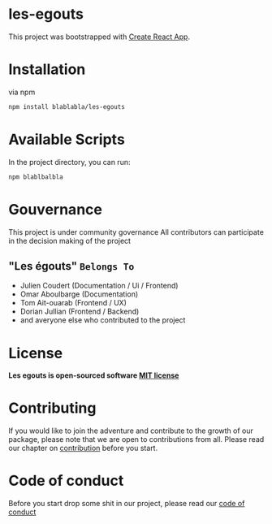 # les-egouts

This project was bootstrapped with [Create React App](https://github.com/facebook/create-react-app).

# Installation

via npm

```bash
npm install blablabla/les-egouts
```

# Available Scripts

In the project directory, you can run:

```bash
npm blablbalbla
```

<!-- Runs the app in the development mode.\
Open [http://localhost:3000](http://localhost:3000) to view it in your browser. -->

# Gouvernance

This project is under community governance
All contributors can participate in the decision making of the project

## **"Les égouts"**  `Belongs To`

* Julien Coudert (Documentation / Ui / Frontend)
* Omar Aboulbarge (Documentation)
* Tom Ait-ouarab (Frontend / UX)
* Dorian Jullian (Frontend / Backend)
* and averyone else who contributed to the project

# License 

**Les egouts is open-sourced software [MIT license](./LICENSE)**

# Contributing

If you would like to join the adventure and contribute to the growth of our package, please note that we are open to contributions from all. 
Please read our chapter on [contribution](./CONTRIBUTING.md) before you start. 

# Code of conduct

Before you start drop some shit in our project, please read our [code of conduct](./CODE_OF_CONDUCT.md)

